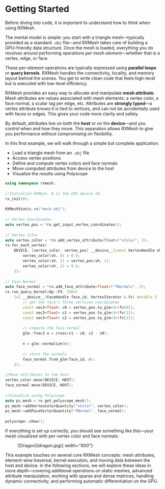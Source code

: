 # **Getting Started**

Before diving into code, it is important to understand how to *think* when using RXMesh.

The mental model is simple: you start with a triangle mesh—typically provided as a standard `.obj` file—and RXMesh takes care of building a GPU-friendly data structure. Once the mesh is loaded, everything you do revolves around performing operations *per mesh element*—whether that is a vertex, edge, or face.

These per-element operations are typically expressed using **parallel loops** or **query kernels**. RXMesh handles the connectivity, locality, and memory layout behind the scenes. You get to write clean code that feels high-level but is executed with low-level efficiency.

RXMesh provides an easy way to allocate and manipulate **mesh attribute**. Mesh attributes are values associated with mesh elements: a vertex color, a face normal, a scalar tag per edge, etc. Attributes are **strongly typed**—a vertex attribute knows it is tied to vertices, and can not be accidentally used with faces or edges. This gives your code more clarity and safety.

By default, attributes live on both the **host** or on the **device**—and you control when and how they move. This separation allows RXMesh to give you performance without compromising on flexibility.

In this first example, we will walk through a simple but complete application:  

- Load a triangle mesh from an `.obj` file  
- Access vertex positions  
- Define and compute vertex colors and face normals  
- Move computed attributes from device to the host 
- Visualize the results using Polyscope


```c++
using namespace rxmesh;

//Initialize RXMesh. 0 is the GPU device ID. 
rx_init(0);

RXMeshStatic rx("mesh.obj");

// Vertex Coordinates 
auto vertex_pos = *rx.get_input_vertex_coordinates();

// Vertex Color
auto vertex_color = *rx.add_vertex_attribute<float>("vColor", 3);
rx.for_each_vertex(
    DEVICE, [vertex_color, vertex_pos] __device__(const VertexHandle vh) {
        vertex_color(vh, 0) = 0.9;
        vertex_color(vh, 1) = vertex_pos(vh, 1);
        vertex_color(vh, 2) = 0.9;
    });

// Face Normal
auto face_normal = *rx.add_face_attribute<float>("fNormals", 3);
rx.run_query_kernel<Op::FV, 256>(
    [=] __device__(FaceHandle face_id, VertexIterator & fv) mutable {
        // get the face's three vertices coordinates
        const vec3<float> c0 = vertex_pos.to_glm<3>(fv[0]);
        const vec3<float> c1 = vertex_pos.to_glm<3>(fv[1]);
        const vec3<float> c2 = vertex_pos.to_glm<3>(fv[2]);

        // compute the face normal
        glm::fvec3 n = cross(c1 - c0, c2 - c0);

        n = glm::normalize(n);

        // store the normals
        face_normal.from_glm(face_id, n);
    });

//Move attributes to the host 
vertex_color.move(DEVICE, HOST);
face_normal.move(DEVICE, HOST);

//Visualize using Polyscope
auto ps_mesh = rx.get_polyscope_mesh();
ps_mesh->addVertexColorQuantity("vColor", vertex_color);
ps_mesh->addFaceVectorQuantity("fNormal", face_normal);

polyscope::show();

```

If everything is set up correctly, you should see something like this—your mesh visualized with per-vertex color and face normals:

<figure markdown="span">
  ![Dragon](dragon.jpg){ width="600"}
</figure>


This example touches on several core RXMesh concepts: mesh attributes, element-wise traversal, kernel execution, and moving data between the host and device. In the following sections, we will explore these ideas in more depth—covering additional operations on static meshes, advanced attribute manipulation, working with sparse and dense matrices, handling dynamic connectivity, and performing automatic differentiation on the GPU.
